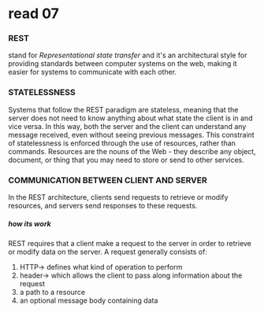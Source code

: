 # read 07

### REST

stand for *Representational state transfer* and it's an architectural style for providing standards between computer systems on the web, making it easier for systems to communicate with each other. 

### STATELESSNESS

Systems that follow the REST paradigm are stateless, meaning that the server does not need to know anything about what state the client is in and vice versa. In this way, both the server and the client can understand any message received, even without seeing previous messages. This constraint of statelessness is enforced through the use of resources, rather than commands. Resources are the nouns of the Web - they describe any object, document, or thing that you may need to store or send to other services.

### COMMUNICATION BETWEEN CLIENT AND SERVER
In the REST architecture, clients send requests to retrieve or modify resources, and servers send responses to these requests.

##### how its work

REST requires that a client make a request to the server in order to retrieve or modify data on the server. A request generally consists of:

1. HTTP-> defines what kind of operation to perform
2. header-> which allows the client to pass along information about the request
3. a path to a resource
4. an optional message body containing data